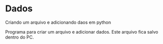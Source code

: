 # Dados
Criando um arquivo e adicionando daos em python

Programa para criar um arquivo e adicionar dados.
Este arquivo fica salvo dentro do PC.
